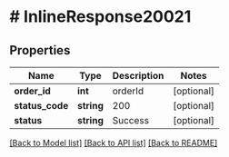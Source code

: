 # # InlineResponse20021

## Properties

Name | Type | Description | Notes
------------ | ------------- | ------------- | -------------
**order_id** | **int** | orderId | [optional]
**status_code** | **string** | 200 | [optional]
**status** | **string** | Success | [optional]

[[Back to Model list]](../../README.md#models) [[Back to API list]](../../README.md#endpoints) [[Back to README]](../../README.md)
